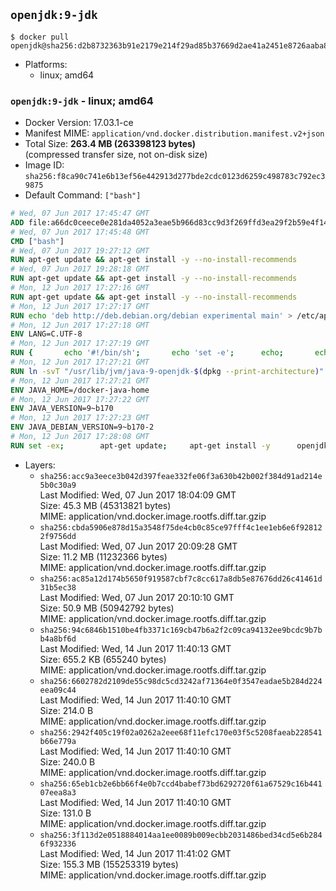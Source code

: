 ## `openjdk:9-jdk`

```console
$ docker pull openjdk@sha256:d2b8732363b91e2179e214f29ad85b37669d2ae41a2451e8726aaba8637adb3b
```

-	Platforms:
	-	linux; amd64

### `openjdk:9-jdk` - linux; amd64

-	Docker Version: 17.03.1-ce
-	Manifest MIME: `application/vnd.docker.distribution.manifest.v2+json`
-	Total Size: **263.4 MB (263398123 bytes)**  
	(compressed transfer size, not on-disk size)
-	Image ID: `sha256:f8ca90c741e6b13ef56e442913d277bde2cdc0123d6259c498783c792ec39875`
-	Default Command: `["bash"]`

```dockerfile
# Wed, 07 Jun 2017 17:45:47 GMT
ADD file:a66dc0ceece0e281da4052a3eae5b966d83cc9d3f269ffd3ea29f2b59e4f1463 in / 
# Wed, 07 Jun 2017 17:45:48 GMT
CMD ["bash"]
# Wed, 07 Jun 2017 19:27:12 GMT
RUN apt-get update && apt-get install -y --no-install-recommends 		ca-certificates 		curl 		wget 	&& rm -rf /var/lib/apt/lists/*
# Wed, 07 Jun 2017 19:28:18 GMT
RUN apt-get update && apt-get install -y --no-install-recommends 		bzr 		git 		mercurial 		openssh-client 		subversion 				procps 	&& rm -rf /var/lib/apt/lists/*
# Mon, 12 Jun 2017 17:27:16 GMT
RUN apt-get update && apt-get install -y --no-install-recommends 		bzip2 		unzip 		xz-utils 	&& rm -rf /var/lib/apt/lists/*
# Mon, 12 Jun 2017 17:27:17 GMT
RUN echo 'deb http://deb.debian.org/debian experimental main' > /etc/apt/sources.list.d/experimental.list
# Mon, 12 Jun 2017 17:27:18 GMT
ENV LANG=C.UTF-8
# Mon, 12 Jun 2017 17:27:19 GMT
RUN { 		echo '#!/bin/sh'; 		echo 'set -e'; 		echo; 		echo 'dirname "$(dirname "$(readlink -f "$(which javac || which java)")")"'; 	} > /usr/local/bin/docker-java-home 	&& chmod +x /usr/local/bin/docker-java-home
# Mon, 12 Jun 2017 17:27:21 GMT
RUN ln -svT "/usr/lib/jvm/java-9-openjdk-$(dpkg --print-architecture)" /docker-java-home
# Mon, 12 Jun 2017 17:27:21 GMT
ENV JAVA_HOME=/docker-java-home
# Mon, 12 Jun 2017 17:27:22 GMT
ENV JAVA_VERSION=9~b170
# Mon, 12 Jun 2017 17:27:23 GMT
ENV JAVA_DEBIAN_VERSION=9~b170-2
# Mon, 12 Jun 2017 17:28:08 GMT
RUN set -ex; 		apt-get update; 	apt-get install -y 		openjdk-9-jdk-headless="$JAVA_DEBIAN_VERSION" 	; 	rm -rf /var/lib/apt/lists/*; 		[ "$(readlink -f "$JAVA_HOME")" = "$(docker-java-home)" ]; 		update-alternatives --get-selections | awk -v home="$(readlink -f "$JAVA_HOME")" 'index($3, home) == 1 { $2 = "manual"; print | "update-alternatives --set-selections" }'; 	update-alternatives --query java | grep -q 'Status: manual'
```

-	Layers:
	-	`sha256:acc9a3eece3b042d397feae332fe06f3a630b42b002f384d91ad214e5b0c30a9`  
		Last Modified: Wed, 07 Jun 2017 18:04:09 GMT  
		Size: 45.3 MB (45313821 bytes)  
		MIME: application/vnd.docker.image.rootfs.diff.tar.gzip
	-	`sha256:cbda5906e878d15a3548f75de4cb0c85ce97fff4c1ee1eb6e6f928122f9756dd`  
		Last Modified: Wed, 07 Jun 2017 20:09:28 GMT  
		Size: 11.2 MB (11232366 bytes)  
		MIME: application/vnd.docker.image.rootfs.diff.tar.gzip
	-	`sha256:ac85a12d174b5650f919587cbf7c8cc617a8db5e87676dd26c41461d31b5ec38`  
		Last Modified: Wed, 07 Jun 2017 20:10:10 GMT  
		Size: 50.9 MB (50942792 bytes)  
		MIME: application/vnd.docker.image.rootfs.diff.tar.gzip
	-	`sha256:94c6846b1510be4fb3371c169cb47b6a2f2c09ca94132ee9bcdc9b7bb4a8bf6d`  
		Last Modified: Wed, 14 Jun 2017 11:40:13 GMT  
		Size: 655.2 KB (655240 bytes)  
		MIME: application/vnd.docker.image.rootfs.diff.tar.gzip
	-	`sha256:6602782d2109de55c98dc5cd3242af71364e0f3547eadae5b284d224eea09c44`  
		Last Modified: Wed, 14 Jun 2017 11:40:10 GMT  
		Size: 214.0 B  
		MIME: application/vnd.docker.image.rootfs.diff.tar.gzip
	-	`sha256:2942f405c19f02a0262a2eee68f11efc170e03f5c5208faeab228541b66e779a`  
		Last Modified: Wed, 14 Jun 2017 11:40:10 GMT  
		Size: 240.0 B  
		MIME: application/vnd.docker.image.rootfs.diff.tar.gzip
	-	`sha256:65eb1cb2e6bb66f4e0b7ccd4babef73bd6292720f61a67529c16b44107eea8a3`  
		Last Modified: Wed, 14 Jun 2017 11:40:10 GMT  
		Size: 131.0 B  
		MIME: application/vnd.docker.image.rootfs.diff.tar.gzip
	-	`sha256:3f113d2e0518884014aa1ee0089b009ecbb2031486bed34cd5e6b2846f932336`  
		Last Modified: Wed, 14 Jun 2017 11:41:02 GMT  
		Size: 155.3 MB (155253319 bytes)  
		MIME: application/vnd.docker.image.rootfs.diff.tar.gzip
